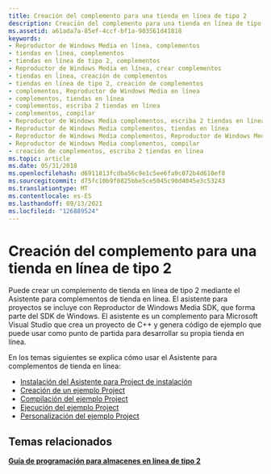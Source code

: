 ```yaml
---
title: Creación del complemento para una tienda en línea de tipo 2
description: Creación del complemento para una tienda en línea de tipo 2
ms.assetid: a61ada7a-85ef-4ccf-bf1a-903561d41818
keywords:
- Reproductor de Windows Media en línea, complementos
- tiendas en línea, complementos
- tiendas en línea de tipo 2, complementos
- Reproductor de Windows Media en línea, crear complementos
- tiendas en línea, creación de complementos
- tiendas en línea de tipo 2, creación de complementos
- complementos, Reproductor de Windows Media en línea
- complementos, tiendas en línea
- complementos, escriba 2 tiendas en línea
- complementos, compilar
- Reproductor de Windows Media complementos, escriba 2 tiendas en línea
- Reproductor de Windows Media complementos, tiendas en línea
- Reproductor de Windows Media complementos, Reproductor de Windows Media en línea
- Reproductor de Windows Media complementos, compilar
- creación de complementos, escriba 2 tiendas en línea
ms.topic: article
ms.date: 05/31/2018
ms.openlocfilehash: d6911813fcdba56c9e1c5ee6fa9c072b4d610ef8
ms.sourcegitcommit: d75fc10b9f0825bbe5ce5045c90d4045e3c53243
ms.translationtype: MT
ms.contentlocale: es-ES
ms.lasthandoff: 09/13/2021
ms.locfileid: "126889524"
---
```

# <a name="building-the-plug-in-for-a-type-2-online-store"></a>Creación del complemento para una tienda en línea de tipo 2

Puede crear un complemento de tienda en línea de tipo 2 mediante el Asistente para complementos de tienda en línea. El asistente para proyectos se incluye con Reproductor de Windows Media SDK, que forma parte del SDK de Windows. El asistente es un complemento para Microsoft Visual Studio que crea un proyecto de C++ y genera código de ejemplo que puede usar como punto de partida para desarrollar su propia tienda en línea.

En los temas siguientes se explica cómo usar el Asistente para complementos de tienda en línea:

-   [Instalación del Asistente para Project de instalación](installing-the-project-wizard.md)
-   [Creación de un ejemplo Project](creating-a-sample-project.md)
-   [Compilación del ejemplo Project](compiling-the-sample-project.md)
-   [Ejecución del ejemplo Project](running-the-sample-project.md)
-   [Personalización del ejemplo Project](customizing-the-sample-project.md)

## <a name="related-topics"></a>Temas relacionados

<dl> <dt>

[**Guía de programación para almacenes en línea de tipo 2**](programming-guide-for-type-2-online-stores.md)
</dt> </dl>

 

 




